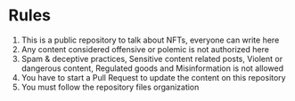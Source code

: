 # Rules
1. This is a public repository to talk about NFTs, everyone can write here
2. Any content considered offensive or polemic is not authorized here
3. Spam & deceptive practices, Sensitive content related posts, Violent or dangerous content, Regulated goods and Misinformation is not allowed
4. You have to start a Pull Request to update the content on this repository
5. You must follow the repository files organization